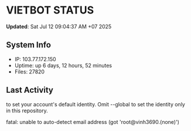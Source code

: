 # VIETBOT STATUS
**Updated**: Sat Jul 12 09:04:37 AM +07 2025

## System Info
- IP: 103.77.172.150
- Uptime: up 6 days, 12 hours, 52 minutes
- Files: 27820

## Last Activity

to set your account's default identity.
Omit --global to set the identity only in this repository.

fatal: unable to auto-detect email address (got 'root@vinh3690.(none)')

